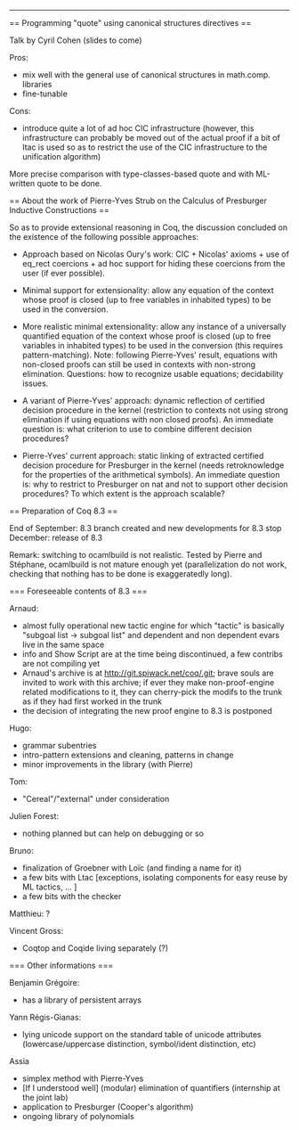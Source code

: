 ----------------------------------------------------------------------
== Programming "quote" using canonical structures directives ==

Talk by Cyril Cohen (slides to come)

Pros:
 * mix well with the general use of canonical structures in math.comp. libraries
 * fine-tunable

Cons:
 * introduce quite a lot of ad hoc CIC infrastructure (however, this infrastructure can probably be moved out of the actual proof if a  bit of ltac is used so as to restrict the use of the CIC infrastructure to the unification algorithm)

More precise comparison with type-classes-based quote and with ML-written quote to be done.

== About the work of Pierre-Yves Strub on the Calculus of Presburger Inductive Constructions ==

So as to provide extensional reasoning in Coq, the discussion concluded on the existence of the following possible approaches:

 * Approach based on Nicolas Oury's work: CIC + Nicolas' axioms + use of eq_rect coercions + ad hoc support for hiding these coercions from the user (if ever possible).

 * Minimal support for extensionality: allow any equation of the context whose proof is closed (up to free variables in inhabited types) to be used in the conversion.

 * More realistic minimal extensionality: allow any instance of a universally quantified equation of the context whose proof is closed (up to free variables in inhabited types) to be used in the conversion (this requires pattern-matching). Note: following Pierre-Yves' result, equations with non-closed proofs can still be used in contexts with non-strong elimination. Questions: how to recognize usable equations; decidability issues.

 * A variant of Pierre-Yves' approach: dynamic reflection of certified decision procedure in the kernel (restriction to contexts not using strong elimination if using equations with non closed proofs). An immediate question is: what criterion to use to combine different decision procedures?

 * Pierre-Yves' current approach: static linking of extracted certified decision procedure for Presburger in the kernel (needs retroknowledge for the properties of the arithmetical symbols). An immediate question is: why to restrict to Presburger on nat and not to support other decision procedures? To which extent is the approach scalable?

== Preparation of Coq 8.3 ==

End of September: 8.3 branch created and new developments for 8.3 stop
December: release of 8.3

Remark: switching to ocamlbuild is not realistic. Tested by Pierre and Stéphane, ocamlbuild is not mature enough yet (parallelization do not work, checking that nothing has to be done is exaggeratedly long).

=== Foreseeable contents of 8.3 ===

Arnaud:
 * almost fully operational new tactic engine for which "tactic" is basically "subgoal list -> subgoal list" and dependent and non dependent evars live in the same space
 * info and Show Script are at the time being discontinued, a few contribs are not compiling yet
 * Arnaud's archive is at http://git.spiwack.net/coq/.git; brave souls are invited to work with this archive; if ever they make non-proof-engine related modifications to it, they can cherry-pick the modifs to the trunk as if they had first worked in the trunk
 * the decision of integrating the new proof engine to 8.3 is postponed

Hugo:
 * grammar subentries
 * intro-pattern extensions and cleaning, patterns in change
 * minor improvements in the library (with Pierre)


Tom:
 * "Cereal"/"external" under consideration

Julien Forest:
 * nothing planned but can help on debugging or so

Bruno:
 * finalization of Groebner with Loïc (and finding a name for it)
 * a few bits with Ltac [exceptions, isolating components for easy reuse by ML tactics, ... ]
 * a few bits with the checker

Matthieu: ?

Vincent Gross: 
 * Coqtop and Coqide living separately (?)

=== Other informations ===

Benjamin Grégoire:
 * has a library of persistent arrays

Yann Régis-Gianas:
 * lying unicode support on the standard table of unicode attributes (lowercase/uppercase distinction, symbol/ident distinction, etc)

Assia
 * simplex method with Pierre-Yves
 * [If I understood well] (modular) elimination of quantifiers (internship at the joint lab)
 * application to Presburger (Cooper's algorithm)
 * ongoing library of polynomials
